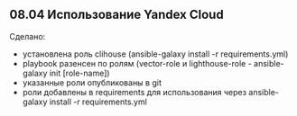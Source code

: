 ## 08.04 Использование Yandex Cloud

Сделано:

- установлена роль clihouse (ansible-galaxy install -r requirements.yml)
- playbook разенсен по ролям (vector-role и lighthouse-role - ansible-galaxy init [role-name])
- указанные роли опубликованы в git
-  роли добавлены в requirements для использования через ansible-galaxy install -r requirements.yml